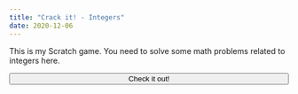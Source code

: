 ```yaml
---
title: "Crack it! - Integers"
date: 2020-12-06
---
```

This is my Scratch game. You need to solve some math problems related to integers here.

<form action="https://theawesomecoder05.github.io">
  
  <button class="btn" style="width:100%"><i class="link-button"></i> Check it out!</button>

